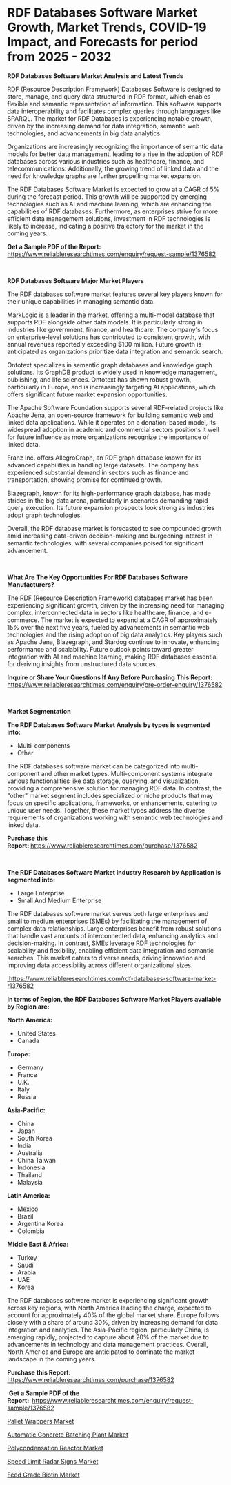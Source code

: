 <p><h1>RDF Databases Software Market Growth, Market Trends, COVID-19 Impact, and Forecasts for period from 2025 - 2032</h1></p><p><strong>RDF Databases Software Market Analysis and Latest Trends</strong></p>
<p><p>RDF (Resource Description Framework) Databases Software is designed to store, manage, and query data structured in RDF format, which enables flexible and semantic representation of information. This software supports data interoperability and facilitates complex queries through languages like SPARQL. The market for RDF Databases is experiencing notable growth, driven by the increasing demand for data integration, semantic web technologies, and advancements in big data analytics. </p><p>Organizations are increasingly recognizing the importance of semantic data models for better data management, leading to a rise in the adoption of RDF databases across various industries such as healthcare, finance, and telecommunications. Additionally, the growing trend of linked data and the need for knowledge graphs are further propelling market expansion. </p><p>The RDF Databases Software Market is expected to grow at a CAGR of 5% during the forecast period. This growth will be supported by emerging technologies such as AI and machine learning, which are enhancing the capabilities of RDF databases. Furthermore, as enterprises strive for more efficient data management solutions, investment in RDF technologies is likely to increase, indicating a positive trajectory for the market in the coming years.</p></p>
<p><strong>Get a Sample PDF of the Report:&nbsp;</strong> <a href="https://www.reliableresearchtimes.com/enquiry/request-sample/1376582?utm_campaign=3444&utm_medium=2&utm_source=Github&utm_content=ia&utm_term=28032025&utm_id=rdf-databases-software">https://www.reliableresearchtimes.com/enquiry/request-sample/1376582</a></p>
<p>&nbsp;</p>
<p><strong>RDF Databases Software Major Market Players</strong></p>
<p><p>The RDF databases software market features several key players known for their unique capabilities in managing semantic data. </p><p>MarkLogic is a leader in the market, offering a multi-model database that supports RDF alongside other data models. It is particularly strong in industries like government, finance, and healthcare. The company's focus on enterprise-level solutions has contributed to consistent growth, with annual revenues reportedly exceeding $100 million. Future growth is anticipated as organizations prioritize data integration and semantic search.</p><p>Ontotext specializes in semantic graph databases and knowledge graph solutions. Its GraphDB product is widely used in knowledge management, publishing, and life sciences. Ontotext has shown robust growth, particularly in Europe, and is increasingly targeting AI applications, which offers significant future market expansion opportunities.</p><p>The Apache Software Foundation supports several RDF-related projects like Apache Jena, an open-source framework for building semantic web and linked data applications. While it operates on a donation-based model, its widespread adoption in academic and commercial sectors positions it well for future influence as more organizations recognize the importance of linked data.</p><p>Franz Inc. offers AllegroGraph, an RDF graph database known for its advanced capabilities in handling large datasets. The company has experienced substantial demand in sectors such as finance and transportation, showing promise for continued growth. </p><p>Blazegraph, known for its high-performance graph database, has made strides in the big data arena, particularly in scenarios demanding rapid query execution. Its future expansion prospects look strong as industries adopt graph technologies.</p><p>Overall, the RDF database market is forecasted to see compounded growth amid increasing data-driven decision-making and burgeoning interest in semantic technologies, with several companies poised for significant advancement.</p></p>
<p>&nbsp;</p>
<p><strong>What Are The Key Opportunities For RDF Databases Software Manufacturers?</strong></p>
<p><p>The RDF (Resource Description Framework) databases market has been experiencing significant growth, driven by the increasing need for managing complex, interconnected data in sectors like healthcare, finance, and e-commerce. The market is expected to expand at a CAGR of approximately 15% over the next five years, fueled by advancements in semantic web technologies and the rising adoption of big data analytics. Key players such as Apache Jena, Blazegraph, and Stardog continue to innovate, enhancing performance and scalability. Future outlook points toward greater integration with AI and machine learning, making RDF databases essential for deriving insights from unstructured data sources.</p></p>
<p><strong>Inquire or Share Your Questions If Any Before Purchasing This Report:</strong> <a href="https://www.reliableresearchtimes.com/enquiry/pre-order-enquiry/1376582?utm_campaign=3444&utm_medium=2&utm_source=Github&utm_content=ia&utm_term=28032025&utm_id=rdf-databases-software">https://www.reliableresearchtimes.com/enquiry/pre-order-enquiry/1376582</a></p>
<p>&nbsp;</p>
<p><strong>Market Segmentation</strong></p>
<p><strong>The RDF Databases Software Market Analysis by types is segmented into:</strong></p>
<p><ul><li>Multi-components</li><li>Other</li></ul></p>
<p><p>The RDF databases software market can be categorized into multi-component and other market types. Multi-component systems integrate various functionalities like data storage, querying, and visualization, providing a comprehensive solution for managing RDF data. In contrast, the "other" market segment includes specialized or niche products that may focus on specific applications, frameworks, or enhancements, catering to unique user needs. Together, these market types address the diverse requirements of organizations working with semantic web technologies and linked data.</p></p>
<p><strong>Purchase this Report:&nbsp;</strong><a href="https://www.reliableresearchtimes.com/purchase/1376582?utm_campaign=3444&utm_medium=2&utm_source=Github&utm_content=ia&utm_term=28032025&utm_id=rdf-databases-software">https://www.reliableresearchtimes.com/purchase/1376582</a></p>
<p>&nbsp;</p>
<p><strong>The RDF Databases Software Market Industry Research by Application is segmented into:</strong></p>
<p><ul><li>Large Enterprise</li><li>Small And Medium Enterprise</li></ul></p>
<p><p>The RDF databases software market serves both large enterprises and small to medium enterprises (SMEs) by facilitating the management of complex data relationships. Large enterprises benefit from robust solutions that handle vast amounts of interconnected data, enhancing analytics and decision-making. In contrast, SMEs leverage RDF technologies for scalability and flexibility, enabling efficient data integration and semantic searches. This market caters to diverse needs, driving innovation and improving data accessibility across different organizational sizes.</p></p>
<p><a href="https://www.reliableresearchtimes.com/rdf-databases-software-market-r1376582?utm_campaign=3444&utm_medium=2&utm_source=Github&utm_content=ia&utm_term=28032025&utm_id=rdf-databases-software">&nbsp;https://www.reliableresearchtimes.com/rdf-databases-software-market-r1376582</a></p>
<p><strong>In terms of Region, the RDF Databases Software Market Players available by Region are:</strong></p>
<p>
    <p> <strong> North America: </strong>
        <ul>
            <li>United States</li>
            <li>Canada</li>
        </ul>
        </p> 
    <p> <strong> Europe: </strong>
        <ul>
            <li>Germany</li>
            <li>France</li>
            <li>U.K.</li>
            <li>Italy</li>
            <li>Russia</li>
        </ul>
        </p> 
    <p> <strong> Asia-Pacific: </strong>
        <ul>
            <li>China</li>
            <li>Japan</li>
            <li>South Korea</li>
            <li>India</li>
            <li>Australia</li>
            <li>China Taiwan</li>
            <li>Indonesia</li>
            <li>Thailand</li>
            <li>Malaysia</li>
        </ul>
        </p> 
    <p> <strong> Latin America: </strong>
        <ul>
            <li>Mexico</li>
            <li>Brazil</li>
            <li>Argentina Korea</li>
            <li>Colombia</li>
        </ul>
        </p> 
    <p> <strong> Middle East & Africa: </strong>
        <ul>
            <li>Turkey</li>
            <li>Saudi</li>
            <li>Arabia</li>
            <li>UAE</li>
            <li>Korea</li>
        </ul>
    </p>
    </p>
<p><p>The RDF databases software market is experiencing significant growth across key regions, with North America leading the charge, expected to account for approximately 40% of the global market share. Europe follows closely with a share of around 30%, driven by increasing demand for data integration and analytics. The Asia-Pacific region, particularly China, is emerging rapidly, projected to capture about 20% of the market due to advancements in technology and data management practices. Overall, North America and Europe are anticipated to dominate the market landscape in the coming years.</p></p>
<p><strong>Purchase this Report: </strong><a href="https://www.reliableresearchtimes.com/purchase/1376582?utm_campaign=3444&utm_medium=2&utm_source=Github&utm_content=ia&utm_term=28032025&utm_id=rdf-databases-software">https://www.reliableresearchtimes.com/purchase/1376582</a></p>
<p>&nbsp;<strong>Get a Sample PDF of the Report:&nbsp;&nbsp;</strong><a href="https://www.reliableresearchtimes.com/enquiry/request-sample/1376582?utm_campaign=3444&utm_medium=2&utm_source=Github&utm_content=ia&utm_term=28032025&utm_id=rdf-databases-software">https://www.reliableresearchtimes.com/enquiry/request-sample/1376582</a></p>
<p><strong></strong></p>
<p><p><a href="https://www.linkedin.com/pulse/global-pallet-wrappers-market-forecast-2025-2032-trends-impact-2j3ge?utm_campaign=3444&utm_medium=2&utm_source=Github&utm_content=ia&utm_term=28032025&utm_id=rdf-databases-software">Pallet Wrappers Market</a></p><p><a href="https://www.linkedin.com/pulse/automatic-concrete-batching-plant-landscape-product-dg2we?utm_campaign=3444&utm_medium=2&utm_source=Github&utm_content=ia&utm_term=28032025&utm_id=rdf-databases-software">Automatic Concrete Batching Plant Market</a></p><p><a href="https://www.linkedin.com/pulse/polycondensation-reactor-market-size-cagr-43-forecast-2ew6e?utm_campaign=3444&utm_medium=2&utm_source=Github&utm_content=ia&utm_term=28032025&utm_id=rdf-databases-software">Polycondensation Reactor Market</a></p><p><a href="https://www.linkedin.com/pulse/speed-limit-radar-signs-market-analysis-present-size-growth-dz6ee?utm_campaign=3444&utm_medium=2&utm_source=Github&utm_content=ia&utm_term=28032025&utm_id=rdf-databases-software">Speed Limit Radar Signs Market</a></p><p><a href="https://github.com/popoialraih3/Market-Research-Report-List-1/blob/main/feed-grade-biotin-market.md?utm_campaign=3444&utm_medium=2&utm_source=Github&utm_content=ia&utm_term=28032025&utm_id=rdf-databases-software">Feed Grade Biotin Market</a></p></p>